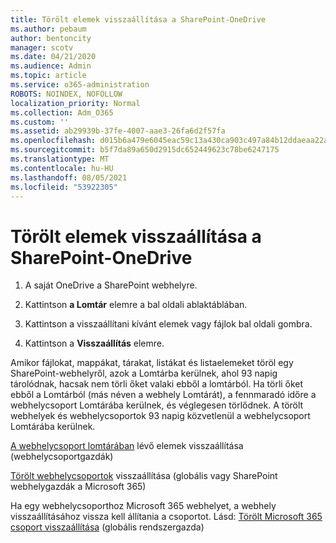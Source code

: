 ```yaml
---
title: Törölt elemek visszaállítása a SharePoint-OneDrive
ms.author: pebaum
author: bentoncity
manager: scotv
ms.date: 04/21/2020
ms.audience: Admin
ms.topic: article
ms.service: o365-administration
ROBOTS: NOINDEX, NOFOLLOW
localization_priority: Normal
ms.collection: Adm_O365
ms.custom: ''
ms.assetid: ab29939b-37fe-4007-aae3-26fa6d2f57fa
ms.openlocfilehash: d015b6a479e6045eac59c13a430ca903c497a84b12ddaeaa22aeec9fae88f4e0
ms.sourcegitcommit: b5f7da89a650d2915dc652449623c78be6247175
ms.translationtype: MT
ms.contentlocale: hu-HU
ms.lasthandoff: 08/05/2021
ms.locfileid: "53922305"
---
```

# <a name="restore-deleted-items-from-sharepoint-or-onedrive"></a>Törölt elemek visszaállítása a SharePoint-OneDrive

1. A saját OneDrive a SharePoint webhelyre.
    
2. Kattintson **a Lomtár** elemre a bal oldali ablaktáblában. 
    
3. Kattintson a visszaállítani kívánt elemek vagy fájlok bal oldali gombra.
    
4. Kattintson a **Visszaállítás** elemre. 
    
Amikor fájlokat, mappákat, tárakat, listákat és listaelemeket töröl egy SharePoint-webhelyről, azok a Lomtárba kerülnek, ahol 93 napig tárolódnak, hacsak nem törli őket valaki ebből a lomtárból. Ha törli őket ebből a Lomtárból (más néven a webhely Lomtárát), a fennmaradó időre a webhelycsoport Lomtárába kerülnek, és véglegesen törlődnek. A törölt webhelyek és webhelycsoportok 93 napig közvetlenül a webhelycsoport Lomtárába kerülnek.
  
[A webhelycsoport lomtárában](https://go.microsoft.com/fwlink/?linkid=867800) lévő elemek visszaállítása (webhelycsoportgazdák) 
  
[Törölt webhelycsoportok](https://go.microsoft.com/fwlink/?linkid=867660) visszaállítása (globális vagy SharePoint webhelygazdák a Microsoft 365) 
  
Ha egy webhelycsoporthoz Microsoft 365 webhelyet, a webhely visszaállításához vissza kell állítania a csoportot. Lásd: [Törölt Microsoft 365 csoport visszaállítása](https://go.microsoft.com/fwlink/?linkid=867802) (globális rendszergazda) 
  

